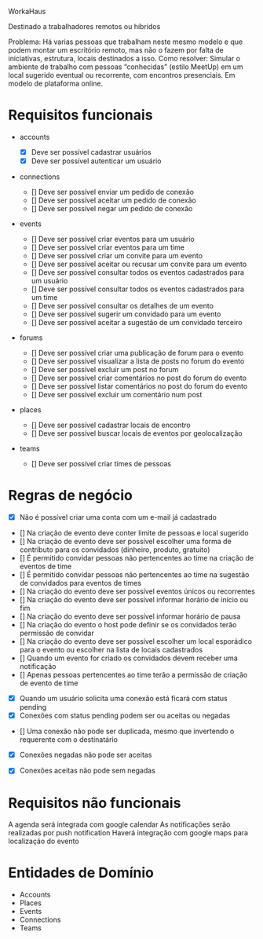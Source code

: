 WorkaHaus

Destinado a trabalhadores remotos ou híbridos

Problema: Há varias pessoas que trabalham neste mesmo modelo e que podem montar um escritório remoto, mas não o fazem por falta de iniciativas, estrutura, locais destinados a isso.
Como resolver: Simular o ambiente de trabalho com pessoas “conhecidas” (estilo MeetUp) em um local sugerido eventual ou recorrente, com encontros presenciais. Em modelo de plataforma online.

# Requisitos funcionais

* accounts
  - [x] Deve ser possível cadastrar usuários
  - [x] Deve ser possível autenticar um usuário

* connections
  - [] Deve ser possível enviar um pedido de conexão
  - [] Deve ser possível aceitar um pedido de conexão
  - [] Deve ser possível negar um pedido de conexão

* events
  - [] Deve ser possível criar eventos para um usuário
  - [] Deve ser possível criar eventos para um time
  - [] Deve ser possível criar um convite para um evento
  - [] Deve ser possível aceitar ou recusar um convite para um evento
  - [] Deve ser possível consultar todos os eventos cadastrados para um usuário
  - [] Deve ser possível consultar todos os eventos cadastrados para um time
  - [] Deve ser possível consultar os detalhes de um evento
  - [] Deve ser possível sugerir um convidado para um evento
  - [] Deve ser possível aceitar a sugestão de um convidado terceiro

* forums
  - [] Deve ser possível criar uma publicação de forum para o evento
  - [] Deve ser possível visualizar a lista de posts no forum do evento
  - [] Deve ser possível excluir um post no forum
  - [] Deve ser possível criar comentários no post do forum do evento
  - [] Deve ser possível listar comentários no post do forum do evento
  - [] Deve ser possível excluir um comentário num post

* places
  - [] Deve ser possível cadastrar locais de encontro
  - [] Deve ser possível buscar locais de eventos por geolocalização

* teams
  - [] Deve ser possível criar times de pessoas

# Regras de negócio
- [x] Não é possível criar uma conta com um e-mail já cadastrado
- [] Na criação de evento deve conter limite de pessoas e local sugerido
- [] Na criação de evento deve ser possível escolher uma forma de contributo para os convidados (dinheiro, produto, gratuito)
- [] É permitido convidar pessoas não pertencentes ao time na criação de eventos de time
- [] É permitido convidar pessoas não pertencentes ao time na sugestão de convidados para eventos de times
- [] Na criação do evento deve ser possível eventos únicos ou recorrentes
- [] Na criação do evento deve ser possível informar horário de início ou fim
- [] Na criação do evento deve ser possível informar horário de pausa
- [] Na criação do evento o host pode definir se os convidados terão permissão de convidar
- [] Na criação do evento deve ser possível escolher um local esporádico para o evento ou escolher na lista de locais cadastrados
- [] Quando um evento for criado os convidados devem receber uma notificação
- [] Apenas pessoas pertencentes ao time terão a permissão de criação de evento de time
- [x] Quando um usuário solicita uma conexão está ficará com status pending
- [x] Conexões com status pending podem ser ou aceitas ou negadas
- [] Uma conexão não pode ser duplicada, mesmo que invertendo o requerente com o destinatário
- [x] Conexões negadas não pode ser aceitas
- [x] Conexões aceitas não pode sem negadas


# Requisitos não funcionais

A agenda será integrada com google calendar
As notificações serão realizadas por push notification
Haverá integração com google maps para localização do evento


# Entidades de Domínio

- Accounts
- Places
- Events
- Connections
- Teams
